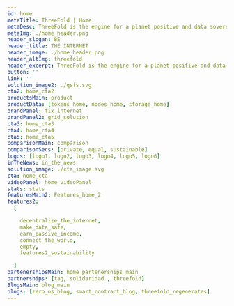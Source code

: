 ```yaml
---
id: home
metaTitle: ThreeFold | Home
metaDesc: ThreeFold is the engine for a planet positive and data sovereign Internet. A collaborative movement of people who care about a better future.
metaImg: ./home_header.png
header_slogan: BE
header_title: THE INTERNET
header_image: ./home_header.png
header_altImg: threefold
header_excerpt: ThreeFold is the engine for a planet positive and data sovereign Internet. A collaborative movement of people who care about a better future.
button: ''
link: ''
solution_image2: ./qsfs.svg
cta2: home_cta2
productsMain: product
productData: [tokens_home, nodes_home, storage_home]
brandPanel: fix_internet
brandPanel2: grid_solution
cta3: home_cta3
cta4: home_cta4
cta5: home_cta5
comparisonMain: comparison
comparisonSecs: [private, equal, sustainable]
logos: [logo1, logo2, logo3, logo4, logo5, logo6]
inTheNews: in_the_news
solution_image: ./cta_image.svg
cta: home_cta
videoPanel: home_videoPanel
stats: stats
featuresMain2: Features_home_2
features2:
  [

    decentralize_the_internet,
    make_data_safe,
    earn_passive_income,
    connect_the_world,
    empty,
    features2_sustainability

  ]
partenershipsMain: home_partenerships_main
partnerships: [tag, solidaridad , threefold]
BlogsMain: blog_main
blogs: [zero_os_blog, smart_contract_blog, threefold_regenerates]
---
```


<!-- header: home_header
solution_image: ./home_header.png -->
<!--  -->

<!-- solution_image3: ./carbon_neutral.png
header: carbon_neutral -->
